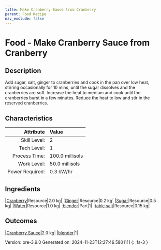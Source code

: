 ```yaml
---
title: Make Cranberry Sauce from Cranberry
parent: Food Recipe
nav_exclude: false
---
```

# Food - Make Cranberry Sauce from Cranberry

## Description
Add sugar, salt, ginger to cranberries and cook in the pan over low heat, stirring occasionally for 10 mins,&#10;&#9;&#9; until the sugar dissolves and the cranberries are soft. Increase the heat to medium and cook until the&#10;&#9;&#9; cranberries burst in a few minutes. Reduce the heat to low and stir in the reserved cranberries.&#10;&#9;&#9;

## Characteristics

| Attribute      | Value |
|--------:|:------|
|Skill Level:|2|
|Tech Level:|1|
|Process Time:|100.0 millisols|
|Work Level:|50.0 millisols|
|Power Required:|0.3 kW/hr|

## Ingredients

|[Cranberry](../resource/cranberry.html)|Resource|2.0 kg|
|[Ginger](../resource/ginger.html)|Resource|0.2 kg|
|[Sugar](../resource/sugar.html)|Resource|0.5 kg|
|[Water](../resource/water.html)|Resource|1.0 kg|
|[blender](../part/blender.html)|Part|1|
|[table salt](../resource/table-salt.html)|Resource|0.15 kg|

## Outcomes

|[Cranberry Sauce](../resource/cranberry-sauce.html)|2.0 kg|
|[blender](../part/blender.html)|1|


Version: pre-3.9.0 Generated on: 2024-11-23T12:27:49.5801111
{: .fs-3 }

